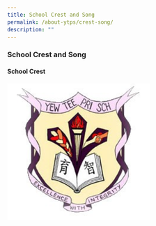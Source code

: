 ```yaml
---
title: School Crest and Song
permalink: /about-ytps/crest-song/
description: ""
---
```

### School Crest and Song

#### School Crest

<img src="/images/Yew%20Tee%20Pri%20Sch%20logo.jpg" 
     style="width:65%">